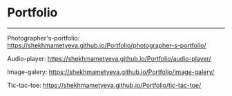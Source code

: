 # Portfolio
***
Photographer's-portfolio: https://shekhmametyeva.github.io/Portfolio/photographer-s-portfolio/

Audio-player: https://shekhmametyeva.github.io/Portfolio/audio-player/

Image-galery: https://shekhmametyeva.github.io/Portfolio/image-galery/

Tic-tac-toe: https://shekhmametyeva.github.io/Portfolio/tic-tac-toe/
